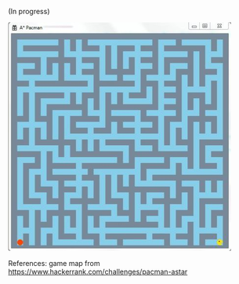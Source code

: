 (In progress)

![Current output](currentmap.JPG)

References:
game map from https://www.hackerrank.com/challenges/pacman-astar
